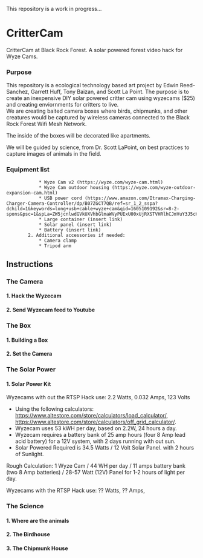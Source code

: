 This repository is a work in progress...


# CritterCam
CritterCam at Black Rock Forest. A solar powered forest video hack for Wyze Cams. 

### Purpose
This repository is a ecological technology based art project by Edwin Reed-Sanchez, Garrett Huff, Tony Baizan, and Scott La Point. 
The purpose is to create an inexpensive DIY solar powered critter cam using wyzecams ($25) and creating enviornments for critters to live.  
We are creating baited camera boxes where birds, chipmunks, and other creatures would be captured by wireless cameras connected to the Black Rock Forest Wifi Mesh Network.   

The inside of the boxes will be decorated like apartments.  

We will be guided by science, from Dr. Scott LaPoint, on best practices to capture images of animals in the field.  

### Equipment list
                * Wyze Cam v2 (https://wyze.com/wyze-cam.html)
                * Wyze Cam outdoor housing (https://wyze.com/wyze-outdoor-expansion-cam.html)
                * USB power cord (https://www.amazon.com/Itramax-Charging-Charger-Camera-Controller/dp/B07ZGCT7QB/ref=sr_1_2_sspa?dchild=1&keywords=long+usb+cable+wyze+cam&qid=1605109192&sr=8-2-spons&psc=1&spLa=ZW5jcnlwdGVkUXVhbGlmaWVyPUExU00xUjRXSTVHRlhCJmVuY3J5cHRlZElkPUEwMjk1MDM3MzBDUU04TzlOS01HQiZlbmNyeXB0ZWRBZElkPUExMDE4OTE0MlpVTTFMT1JZT1NFOSZ3aWRnZXROYW1lPXNwX2F0ZiZhY3Rpb249Y2xpY2tSZWRpcmVjdCZkb05vdExvZ0NsaWNrPXRydWU=)
                * Large container (insert link)
                * Solar panel (insert link)
                * Battery (insert link)
            2. Additional accessories if needed:
                * Camera clamp
                * Tripod arm
## Instructions

### The Camera
#### 1. Hack the Wyzecam
#### 2. Send Wyzecam feed to Youtube

### The Box
#### 1. Building a Box
#### 2. Set the Camera

### The Solar Power
#### 1. Solar Power Kit
Wyzecams with out the RTSP Hack use: 2.2 Watts, 0.032 Amps, 123 Volts
- Using the following calculators: https://www.altestore.com/store/calculators/load_calculator/, https://www.altestore.com/store/calculators/off_grid_calculator/. 
- Wyzecam uses 53 kWH per day, based on 2.2W, 24 hours a day. 
- Wyzecam requires a battery bank of 25 amp hours (four 8 Amp lead acid battery) for a 12V system, with 2 days running with out sun. 
- Solar Powered Required is 34.5 Watts / 12 Volt Solar Panel. with 2 hours of Sunlight.  

Rough Calculation: 1 Wyze Cam / 44 WH per day / 11 amps battery bank (two 8 Amp batteries) / 28-57 Watt (12V) Panel for 1-2 hours of light per day.  


Wyzecams with the RTSP Hack use: ?? Watts, ?? Amps, 


### The Science
#### 1. Where are the animals
#### 2. The Birdhouse
#### 3. The Chipmunk House







